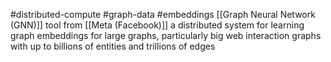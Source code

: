 #distributed-compute #graph-data #embeddings
[[Graph Neural Network (GNN)]] tool from [[Meta (Facebook)]]
a distributed system for learning graph embeddings for large graphs, particularly big web interaction graphs with up to billions of entities and trillions of edges
